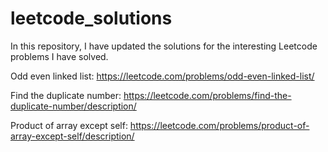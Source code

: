 # leetcode_solutions
In this repository, I have updated the solutions for the interesting Leetcode problems I have solved.

Odd even linked list: https://leetcode.com/problems/odd-even-linked-list/

Find the duplicate number: https://leetcode.com/problems/find-the-duplicate-number/description/

Product of array except self: https://leetcode.com/problems/product-of-array-except-self/description/
